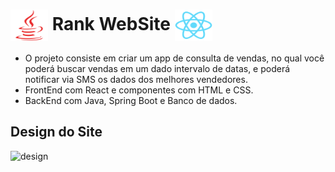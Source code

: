 <div className="Rank-WebSite">
  <h1>
    <img align="center" alt="java" height="50" width="60" src="https://github.com/devicons/devicon/blob/master/icons/java/java-plain.svg"/>
    Rank WebSite
    <img align="center" alt="react" height="50" width="60" src="https://github.com/devicons/devicon/blob/master/icons/react/react-original.svg"/>
  </h1>
</div>

- O projeto consiste em criar um app de consulta de vendas, no qual você poderá buscar vendas em um dado intervalo de datas, e poderá notificar via SMS os dados dos melhores vendedores. 
- FrontEnd com React e componentes com HTML e CSS.
- BackEnd com Java, Spring Boot e Banco de dados.

## Design do Site
<div className="Design-Site">
  <img alt="design" height="1100" width="1000" src="https://user-images.githubusercontent.com/89430801/179338751-361ceffa-a908-432a-b84e-5120d63c5847.svg"/>
</div>



